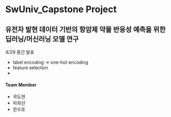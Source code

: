 # SwUniv_Capstone Project

## 유전자 발현 데이터 기반의 항암제 약물 반응성 예측을 위한 딥러닝/머신러닝 모델 연구
4/29 중간 발표

* label encoding -> one-hot encoding
* feature selection
*
#### Team Member
- 곽도현
- 마희선
- 한수호
